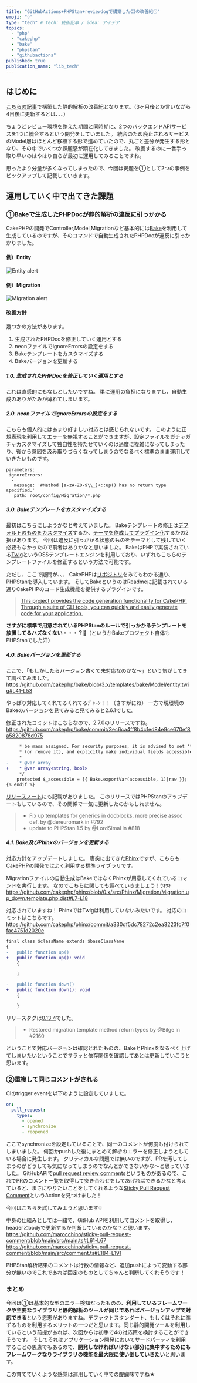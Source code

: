 ```yaml
---
title: "GitHubActions+PHPStan+reviewdogで構築したCIの改善紀①"
emoji: "💡"
type: "tech" # tech: 技術記事 / idea: アイデア
topics: 
  - "php"
  - "cakephp"
  - "bake"
  - "phpstan"
  - "githubactions"
published: true
publication_name: "lib_tech"
---
```


## はじめに

[こちらの記事](https://zenn.dev/lib_tech/articles/74bfbcae1c9070)で構築した静的解析の改善紀となります。（3ヶ月後とか言いながら4日後に更新するとは、、、）

ちょうどレビュー環境を整えた期間と同時期に、2つのバックエンドAPIサービスを1つに統合するという開発をしていました。
統合のため廃止されるサービスのModel層はほとんど移植する形で進めていたので、丸ごと差分が発生する形となり、その中でいくつか課題感が顕在化してきました。
改善するのに一番手っ取り早いのはやはり自らが最初に運用してみることですね。

思ったより分量が多くなってしまったので、今回は掲題を①として2つの事例をピックアップして記載していきます。

## 運用していく中で出てきた課題

### ①Bakeで生成したPHPDocが静的解析の違反に引っかかる

CakePHPの開発でController,Model,Migrationなど基本的には[Bake](https://github.com/cakephp/bake)を利用して生成しているのですが、そのコマンドで自動生成されたPHPDocが違反に引っかかりました。

#### 例）Entity
![Entity alert](/images/56f8538de27252/001.png)

#### 例）Migration
![Migration alert](/images/56f8538de27252/002.png)

#### 改善方針
幾つかの方法があります。
1. 生成されたPHPDocを修正していく運用とする
2. neonファイルでignoreErrorsの設定をする
3. Bakeテンプレートをカスタマイズする
4. Bakeバージョンを更新する

##### 1.0. 生成されたPHPDocを修正していく運用とする
これは直感的にもなしとしたいですね。
単に運用の負担になりますし、自動生成のありがたみが薄れてしまいます。

##### 2.0. neonファイルでignoreErrorsの設定をする
こちらも個人的にはあまり好ましい対応とは感じられないです。
このように正規表現を利用してエラーを無視することができますが、設定ファイルをガチャガチャカスタマイズして独自性を持たせていくのは過度に複雑になってしまったり、後から意図を汲み取りづらくなってしまうのでなるべく標準のまま運用していきたいものです。
```neon:phpstan.neon
parameters:
 ignoreErrors:
  -
   message: '#Method [a-zA-Z0-9\\_]+::up() has no return type specified.'
   path: root/config/Migration/*.php
```

##### 3.0. Bakeテンプレートをカスタマイズする
最初はこちらにしようかなと考えていました。
Bakeテンプレートの修正は[デフォルトのものをカスタマイズ](https://book.cakephp.org/bake/2/ja/development.html#id4)するか、[テーマを作成してプラグイン化](https://book.cakephp.org/bake/2/ja/development.html#creating-a-bake-theme)するかの2択があります。
今回は違反に引っかかる状態のものをテーマとして残していく必要もなかったので前者はありかなと思いました。
BakeはPHPで実装されている[Twig](https://github.com/twigphp/Twig)というOSSテンプレートエンジンを利用しており、いずれもこちらのテンプレートファイルを修正するという方法で可能です。

ただし、ここで疑問が、、、
CakePHPは[リポジトリ](https://github.com/cakephp/cakephp)をみてもわかる通り、PHPStanを導入しています。
そしてBakeというのはReadmeに記載されている通りCakePHPのコード生成機能を提供するプラグインです。

> [This project provides the code generation functionality for CakePHP. Through a suite of CLI tools, you can quickly and easily generate code for your application.](https://github.com/cakephp/bake/blob/3.x/README.md)

**さすがに標準で用意されているPHPStanのルールで引っかかるテンプレートを放置してるハズなくない・・・？🤔**（というかBakeプロジェクト自体もPHPStanでした汗）

##### 4.0. Bakeバージョンを更新する
ここで、「もしかしたらバージョン古くて未対応なのかな〜」という気がしてきて調べてみました。
https://github.com/cakephp/bake/blob/3.x/templates/bake/Model/entity.twig#L41-L53

やっぱり対応してくれてるくれてるﾁﾞｬｰﾝ！！（さすがにね）
一方で現環境のBakeのバージョンを見てみると見てみると2.6.1でした。

修正されたコミットはこちらなので、2.7.0のリリースですね。
https://github.com/cakephp/bake/commit/3ec6ca4ff8b4c1ed84e9ce670ef8a5820878d975

```diff twig:entity.twig
     * be mass assigned. For security purposes, it is advised to set '*' to false
     * (or remove it), and explicitly make individual fields accessible as needed.
     *
-    * @var array
+    * @var array<string, bool>
     */
    protected $_accessible = {{ Bake.exportVar(accessible, 1)|raw }};
{% endif %}
```

[リリースノート](https://github.com/cakephp/bake/releases/tag/2.7.0)にも記載がありました。
このリリースではPHPStanのアップデートもしているので、その関係で一気に更新したのかもしれません。

> - Fix up templates for generics in docblocks, more precise assoc def. by @dereuromark in #792
> - update to PHPStan 1.5 by @LordSimal in #818

##### 4.1. Bake及びPhinxのバージョンを更新する
対応方針をアップデートしました。
唐突に出てきた[Phinx](https://phinx.org/)ですが、こちらもCakePHPの開発ではよく利用する標準ライブラリです。

Migrationファイルの自動生成はBakeではなくPhinxが用意してくれているコマンドを実行します。
なのでこちらに関しても調べていきましょう！ｳｷｳｷ
https://github.com/cakephp/phinx/blob/0.x/src/Phinx/Migration/Migration.up_down.template.php.dist#L7-L18

対応されていますね！
PhinxではTwigは利用していないみたいです。
対応のコミットはこちらです。
https://github.com/cakephp/phinx/commit/a330df5dc78272c2ea3223fc7f0fae4751d2020e

```diff php:Migration.up_down.template.php.dist
final class $className extends $baseClassName
{
-   public function up()
+   public function up(): void
    {

    }

-   public function down()
+   public function down(): void
    {

    }
```

リリースタグは[0.13.4](https://github.com/cakephp/phinx/releases/tag/0.13.4)でした。
> - Restored migration template method return types by @Bilge in #2160

ということで対応バージョンは確認とれたものの、BakeとPhinxをなるべく上げてしまいたいということでサラッと依存関係を確認してあとは更新していこうと思います。

### ②重複して同じコメントがされる

CIのtrigger eventを以下のように設定していました。
```yml:action.yml
on:
  pull_request:
    types:
      - opened
      - synchronize
      - reopened
```
ここでsynchronizeを設定していることで、同一のコメントが何度も付けられてしまいました。
何回かpushした後にまとめて解析のエラーを修正しようとしている場合に発生します。
クリティカルな問題では無いのですが、PRを汚してしまうのがどうしても気になってしまうのでなんとかできないかな〜と思っていました。
GitHubAPIで[pull request review comments](https://docs.github.com/en/rest/pulls/comments?apiVersion=2022-11-28)というものがあるので、これでPRのコメント一覧を取得して突き合わせをしてあげればできるかなと考えていると、まさにやりたいことをしてくれるような[Sticky Pull Request Comment](https://github.com/marketplace/actions/sticky-pull-request-comment)というActionを見つけました！

今回はこちらを試してみようと思います💡

中身の仕組みとしては一緒で、GitHub APIを利用してコメントを取得し、headerとbodyで更新するか判断しているのかな？と思います。
https://github.com/marocchino/sticky-pull-request-comment/blob/main/src/main.ts#L61-L67
https://github.com/marocchino/sticky-pull-request-comment/blob/main/src/comment.ts#L184-L191

PHPStan解析結果のコメントは行数の情報など、追加pushによって変動する部分が無いのでこれであれば固定のものとしてちゃんと判断してくれそうです！

### まとめ
今回は①は基本的な型のエラー検知だったものの、**利用しているフレームワークや主要なライブラリと静的解析のツールが同じであればバージョンアップで対応できる**という恩恵がありますね。デファクトスタンダート、もしくはそれに準ずるものを利用するメリットの一つだと思います。同じ静的開発ツールを利用しているという前提があれば、次回からは初手で4の対応策を検討することができそうです。
そしてそれはアプリケーション開発においてサードパーティを利用することの恩恵でもあるので、**開発しなければいけない部分に集中するためにもフレームワークなりライブラリの機能を最大限に使い倒していきたい**と思います。

この育てていくような感覚は運用していく中での醍醐味ですね★